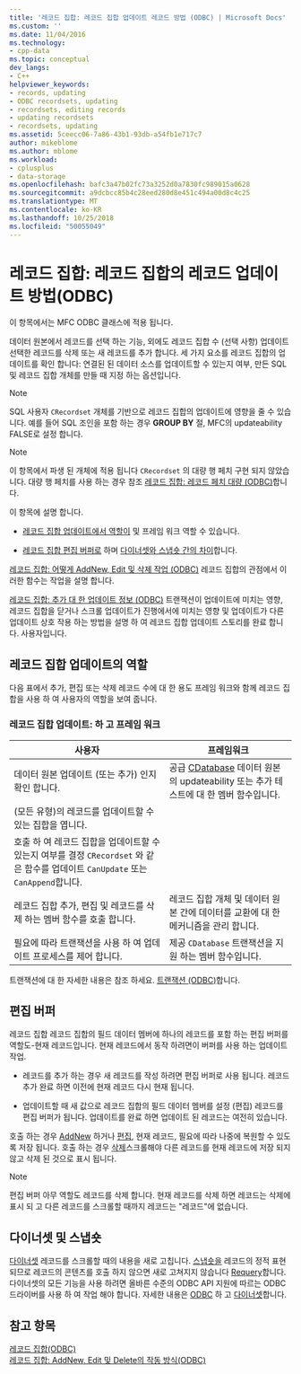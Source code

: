 ```yaml
---
title: '레코드 집합: 레코드 집합 업데이트 레코드 방법 (ODBC) | Microsoft Docs'
ms.custom: ''
ms.date: 11/04/2016
ms.technology:
- cpp-data
ms.topic: conceptual
dev_langs:
- C++
helpviewer_keywords:
- records, updating
- ODBC recordsets, updating
- recordsets, editing records
- updating recordsets
- recordsets, updating
ms.assetid: 5ceecc06-7a86-43b1-93db-a54fb1e717c7
author: mikeblome
ms.author: mblome
ms.workload:
- cplusplus
- data-storage
ms.openlocfilehash: bafc3a47b02fc73a3252d0a7830fc989015a0628
ms.sourcegitcommit: a9dcbcc85b4c28eed280d8e451c494a00d8c4c25
ms.translationtype: MT
ms.contentlocale: ko-KR
ms.lasthandoff: 10/25/2018
ms.locfileid: "50055049"
---
```

# <a name="recordset-how-recordsets-update-records-odbc"></a>레코드 집합: 레코드 집합의 레코드 업데이트 방법(ODBC)

이 항목에서는 MFC ODBC 클래스에 적용 됩니다.

데이터 원본에서 레코드를 선택 하는 기능, 외에도 레코드 집합 수 (선택 사항) 업데이트 선택한 레코드를 삭제 또는 새 레코드를 추가 합니다. 세 가지 요소를 레코드 집합의 업데이트를 확인 합니다: 연결된 된 데이터 소스를 업데이트할 수 있는지 여부, 만든 SQL 및 레코드 집합 개체를 만들 때 지정 하는 옵션입니다.

> [!NOTE]
>  SQL 사용자 `CRecordset` 개체를 기반으로 레코드 집합의 업데이트에 영향을 줄 수 있습니다. 예를 들어 SQL 조인을 포함 하는 경우 **GROUP BY** 절, MFC의 updateability FALSE로 설정 합니다.

> [!NOTE]
>  이 항목에서 파생 된 개체에 적용 됩니다 `CRecordset` 의 대량 행 페치 구현 되지 않았습니다. 대량 행 페치를 사용 하는 경우 참조 [레코드 집합: 레코드 페치 대량 (ODBC)](../../data/odbc/recordset-fetching-records-in-bulk-odbc.md)합니다.

이 항목에 설명 합니다.

- [레코드 집합 업데이트에서 역할이](#_core_your_role_in_recordset_updating) 및 프레임 워크 역할 수 있습니다.

- [레코드 집합 편집 버퍼로](#_core_the_edit_buffer) 하며 [다이너셋와 스냅숏 간의 차이](#_core_dynasets_and_snapshots)합니다.

[레코드 집합: 어떻게 AddNew, Edit 및 삭제 작업 (ODBC)](../../data/odbc/recordset-how-addnew-edit-and-delete-work-odbc.md) 레코드 집합의 관점에서 이러한 함수는 작업을 설명 합니다.

[레코드 집합: 추가 대 한 업데이트 정보 (ODBC)](../../data/odbc/recordset-more-about-updates-odbc.md) 트랜잭션이 업데이트에 미치는 영향, 레코드 집합을 닫거나 스크롤 업데이트가 진행에서에 미치는 영향 및 업데이트가 다른 업데이트 상호 작용 하는 방법을 설명 하 여 레코드 집합 업데이트 스토리를 완료 합니다. 사용자입니다.

##  <a name="_core_your_role_in_recordset_updating"></a> 레코드 집합 업데이트의 역할

다음 표에서 추가, 편집 또는 삭제 레코드 수에 대 한 용도 프레임 워크와 함께 레코드 집합을 사용 하 여 사용자의 역할을 보여 줍니다.

### <a name="recordset-updating-you-and-the-framework"></a>레코드 집합 업데이트: 하 고 프레임 워크

|사용자|프레임워크|
|---------|-------------------|
|데이터 원본 업데이트 (또는 추가) 인지 확인 합니다.|공급 [CDatabase](../../mfc/reference/cdatabase-class.md) 데이터 원본의 updateability 또는 추가 테스트에 대 한 멤버 함수입니다.|
|(모든 유형)의 레코드를 업데이트할 수 있는 집합을 엽니다.||
|호출 하 여 레코드 집합을 업데이트할 수 있는지 여부를 결정 `CRecordset` 와 같은 함수를 업데이트 `CanUpdate` 또는 `CanAppend`합니다.||
|레코드 집합 추가, 편집 및 레코드를 삭제 하는 멤버 함수를 호출 합니다.|레코드 집합 개체 및 데이터 원본 간에 데이터를 교환에 대 한 메커니즘을 관리 합니다.|
|필요에 따라 트랜잭션을 사용 하 여 업데이트 프로세스를 제어 합니다.|제공 `CDatabase` 트랜잭션을 지원 하는 멤버 함수입니다.|

트랜잭션에 대 한 자세한 내용은 참조 하세요. [트랜잭션 (ODBC)](../../data/odbc/transaction-odbc.md)합니다.

##  <a name="_core_the_edit_buffer"></a> 편집 버퍼

레코드 집합 레코드 집합의 필드 데이터 멤버에 하나의 레코드를 포함 하는 편집 버퍼를 역할도-현재 레코드입니다. 현재 레코드에서 동작 하려면이 버퍼를 사용 하는 업데이트 작업.

- 레코드를 추가 하는 경우 새 레코드를 작성 하려면 편집 버퍼로 사용 됩니다. 레코드 추가 완료 하면 이전에 현재 레코드 다시 현재 됩니다.

- 업데이트할 때 새 값으로 레코드 집합의 필드 데이터 멤버를 설정 (편집) 레코드를 편집 버퍼가 됩니다. 업데이트를 완료 하면 업데이트 된 레코드는 여전히 있습니다.

호출 하는 경우 [AddNew](../../mfc/reference/crecordset-class.md#addnew) 하거나 [편집](../../mfc/reference/crecordset-class.md#edit), 현재 레코드, 필요에 따라 나중에 복원할 수 있도록 저장 됩니다. 호출 하는 경우 [삭제](../../mfc/reference/crecordset-class.md#delete)스크롤해야 다른 레코드를 현재 레코드에 저장 되지 않고 삭제 된 것으로 표시 됩니다.

> [!NOTE]
>  편집 버퍼 아무 역할도 레코드를 삭제 합니다. 현재 레코드를 삭제 하면 레코드는 삭제에 표시 되 고 다른 레코드를 스크롤할 때까지 레코드는 "레코드"에 없습니다.

##  <a name="_core_dynasets_and_snapshots"></a> 다이너셋 및 스냅숏

[다이너셋](../../data/odbc/dynaset.md) 레코드를 스크롤할 때의 내용을 새로 고칩니다. [스냅숏을](../../data/odbc/snapshot.md) 레코드의 정적 표현 되므로 레코드의 콘텐츠를 호출 하지 않으면 새로 고쳐지지 않습니다 [Requery](../../mfc/reference/crecordset-class.md#requery)합니다. 다이너셋의 모든 기능을 사용 하려면 올바른 수준의 ODBC API 지원에 따르는 ODBC 드라이버를 사용 하 여 작업 해야 합니다. 자세한 내용은 [ODBC](../../data/odbc/odbc-basics.md) 하 고 [다이너셋](../../data/odbc/dynaset.md)합니다.

## <a name="see-also"></a>참고 항목

[레코드 집합(ODBC)](../../data/odbc/recordset-odbc.md)<br/>
[레코드 집합: AddNew, Edit 및 Delete의 작동 방식(ODBC)](../../data/odbc/recordset-how-addnew-edit-and-delete-work-odbc.md)